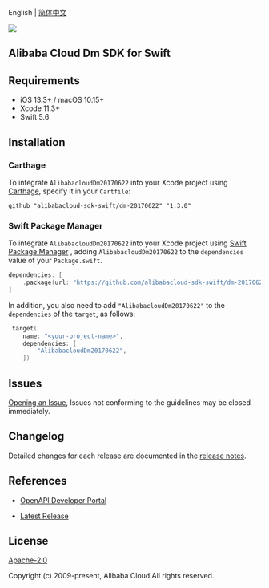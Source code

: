 English | [简体中文](README-CN.md)

![](https://aliyunsdk-pages.alicdn.com/icons/AlibabaCloud.svg)

## Alibaba Cloud Dm SDK for Swift

## Requirements

- iOS 13.3+ / macOS 10.15+
- Xcode 11.3+
- Swift 5.6

## Installation

### Carthage

To integrate `AlibabacloudDm20170622` into your Xcode project using [Carthage](https://github.com/Carthage/Carthage), specify it in your `Cartfile`:

```ogdl
github "alibabacloud-sdk-swift/dm-20170622" "1.3.0"
```

### Swift Package Manager

To integrate `AlibabacloudDm20170622` into your Xcode project using [Swift Package Manager](https://swift.org/package-manager/) , adding `AlibabacloudDm20170622` to the `dependencies` value of your `Package.swift`.

```swift
dependencies: [
    .package(url: "https://github.com/alibabacloud-sdk-swift/dm-20170622.git", from: "1.3.0")
]
```

In addition, you also need to add `"AlibabacloudDm20170622"` to the `dependencies` of the `target`, as follows:

```swift
.target(
    name: "<your-project-name>",
    dependencies: [
        "AlibabacloudDm20170622",
    ])
```

## Issues

[Opening an Issue](https://github.com/alibabacloud-sdk-swift/dm-20170622/issues/new), Issues not conforming to the guidelines may be closed immediately.

## Changelog

Detailed changes for each release are documented in the [release notes](./ChangeLog.txt).

## References

* [OpenAPI Developer Portal](https://next.api.alibabacloud.com/home)
- [Latest Release](https://github.com/alibabacloud-sdk-swift/dm-20170622)

## License

[Apache-2.0](http://www.apache.org/licenses/LICENSE-2.0)

Copyright (c) 2009-present, Alibaba Cloud All rights reserved.

